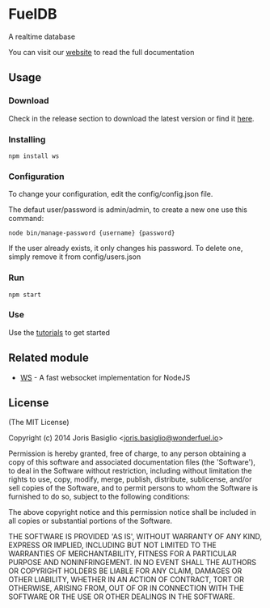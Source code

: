FuelDB
======

A realtime database

You can visit our [website](https://wonderfuel.io/fueldb/) to read the full documentation

## Usage ##

### Download ###

Check in the release section to download the latest version or find it [here](http://wonderfuel.io/fueldb/download.php).

### Installing ###

`npm install ws`

### Configuration ###

To change your configuration, edit the config/config.json file.

The defaut user/password is admin/admin, to create a new one use this command:

`node bin/manage-password {username} {password}`

If the user already exists, it only changes his password. To delete one, simply remove it from config/users.json

### Run ###

`npm start`

### Use ###

Use the [tutorials](http://wonderfuel.io/fueldb/howto.php) to get started

## Related module ##

- [WS](https://github.com/einaros/ws) - A fast websocket implementation for NodeJS

## License ##

(The MIT License)

Copyright (c) 2014 Joris Basiglio &lt;joris.basiglio@wonderfuel.io&gt;

Permission is hereby granted, free of charge, to any person obtaining
a copy of this software and associated documentation files (the
'Software'), to deal in the Software without restriction, including
without limitation the rights to use, copy, modify, merge, publish,
distribute, sublicense, and/or sell copies of the Software, and to
permit persons to whom the Software is furnished to do so, subject to
the following conditions:

The above copyright notice and this permission notice shall be
included in all copies or substantial portions of the Software.

THE SOFTWARE IS PROVIDED 'AS IS', WITHOUT WARRANTY OF ANY KIND,
EXPRESS OR IMPLIED, INCLUDING BUT NOT LIMITED TO THE WARRANTIES OF
MERCHANTABILITY, FITNESS FOR A PARTICULAR PURPOSE AND NONINFRINGEMENT.
IN NO EVENT SHALL THE AUTHORS OR COPYRIGHT HOLDERS BE LIABLE FOR ANY
CLAIM, DAMAGES OR OTHER LIABILITY, WHETHER IN AN ACTION OF CONTRACT,
TORT OR OTHERWISE, ARISING FROM, OUT OF OR IN CONNECTION WITH THE
SOFTWARE OR THE USE OR OTHER DEALINGS IN THE SOFTWARE.

